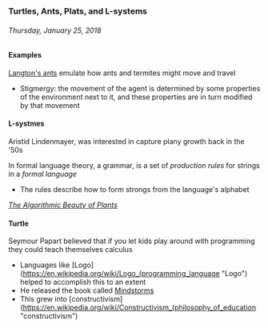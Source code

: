 ### Turtles, Ants, Plats, and L-systems
###### Thursday, January 25, 2018

#### Examples
[Langton's ants](https://www.youtube.com/watch?v=w6XQQhCgq5c "Langton's ants") emulate how ants and termites might move and travel
  - Stigmergy: the movement of the agent is determined by some properties of the environment next to it, and these properties are in turn modified by that movement
  
#### L-systmes
Aristid Lindenmayer, was interested in capture plany growth back in the '50s

In formal language theory, a grammar, is a set of *production rules* for strings in a *formal language*
  - The rules describe how to form strongs from the language's alphabet
  
[*The Algorithmic Beauty of Plants*](http://algorithmicbotany.org/papers/abop/abop.pdf "The Algorithmic Beauty of Plants")
  
#### Turtle
Seymour Papart believed that if you let kids play around with programming they could teach themselves calculus
  - Languages like [Logo](https://en.wikipedia.org/wiki/Logo_(programming_language "Logo") helped to accomplish this to an extent
  - He released the book called [Mindstorms](http://worrydream.com/refs/Papert%20-%20Mindstorms%201st%20ed.pdf "Mindstorms")
  - This grew into [constructivism](https://en.wikipedia.org/wiki/Constructivism_(philosophy_of_education "constructivism")
  
